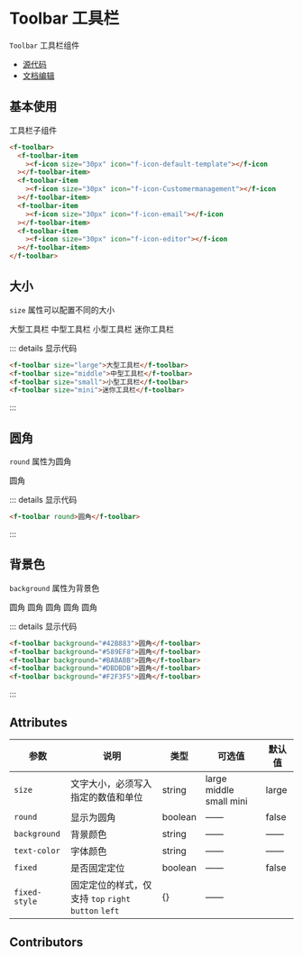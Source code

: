 # Toolbar 工具栏

`Toolbar` 工具栏组件

- [源代码](https://github.com/FightingDesign/fighting-design/tree/master/packages/fighting-components/toolbar)
- [文档编辑](https://github.com/FightingDesign/fighting-design/blob/master/docs/docs/components/toolbar.md)

## 基本使用

工具栏子组件

<f-toolbar>
<f-toolbar-item><f-icon size="30px" icon="f-icon-default-template"></f-icon></f-toolbar-item>
<f-toolbar-item><f-icon size="30px" icon="f-icon-Customermanagement"></f-icon></f-toolbar-item>
<f-toolbar-item><f-icon size="30px" icon="f-icon-email"></f-icon></f-toolbar-item>
<f-toolbar-item><f-icon size="30px" icon="f-icon-editor"></f-icon></f-toolbar-item>
</f-toolbar>

```html
<f-toolbar>
  <f-toolbar-item
    ><f-icon size="30px" icon="f-icon-default-template"></f-icon
  ></f-toolbar-item>
  <f-toolbar-item
    ><f-icon size="30px" icon="f-icon-Customermanagement"></f-icon
  ></f-toolbar-item>
  <f-toolbar-item
    ><f-icon size="30px" icon="f-icon-email"></f-icon
  ></f-toolbar-item>
  <f-toolbar-item
    ><f-icon size="30px" icon="f-icon-editor"></f-icon
  ></f-toolbar-item>
</f-toolbar>
```

## 大小

`size` 属性可以配置不同的大小

<f-toolbar size="large">大型工具栏</f-toolbar>
<f-toolbar size="middle">中型工具栏</f-toolbar>
<f-toolbar size="small">小型工具栏</f-toolbar>
<f-toolbar size="mini">迷你工具栏</f-toolbar>

::: details 显示代码

```html
<f-toolbar size="large">大型工具栏</f-toolbar>
<f-toolbar size="middle">中型工具栏</f-toolbar>
<f-toolbar size="small">小型工具栏</f-toolbar>
<f-toolbar size="mini">迷你工具栏</f-toolbar>
```

:::

## 圆角

`round` 属性为圆角

<f-toolbar round>圆角</f-toolbar>

::: details 显示代码

```html
<f-toolbar round>圆角</f-toolbar>
```

:::

## 背景色

`background` 属性为背景色

<f-toolbar background="#42B883">圆角</f-toolbar>
<f-toolbar background="#589EF8">圆角</f-toolbar>
<f-toolbar background="#BABABB">圆角</f-toolbar>
<f-toolbar background="#DBDBDB">圆角</f-toolbar>
<f-toolbar background="#F2F3F5">圆角</f-toolbar>

::: details 显示代码

```html
<f-toolbar background="#42B883">圆角</f-toolbar>
<f-toolbar background="#589EF8">圆角</f-toolbar>
<f-toolbar background="#BABABB">圆角</f-toolbar>
<f-toolbar background="#DBDBDB">圆角</f-toolbar>
<f-toolbar background="#F2F3F5">圆角</f-toolbar>
```

:::

## Attributes

| 参数          | 说明                                                 | 类型    | 可选值                  | 默认值 |
| ------------- | ---------------------------------------------------- | ------- | ----------------------- | ------ |
| `size`        | 文字大小，必须写入指定的数值和单位                   | string  | large middle small mini | large  |
| `round`       | 显示为圆角                                           | boolean | ——                      | false  |
| `background`  | 背景颜色                                             | string  | ——                      | ——     |
| `text-color`  | 字体颜色                                             | string  | ——                      | ——     |
| `fixed`       | 是否固定定位                                         | boolean | ——                      | false  |
| `fixed-style` | 固定定位的样式，仅支持 `top` `right` `button` `left` | {}      | ——                      |

## Contributors

<a href="https://github.com/Tyh2001" target="_blank">
  <f-avatar round src="https://avatars.githubusercontent.com/u/73180970?v=4" />
</a>

<a href="https://github.com/ECO-M" target="_blank">
  <f-avatar round src="https://avatars.githubusercontent.com/u/23503047?v=4" />
</a>

<style scoped>
.f-toolbar {
  margin: 10px 0;
}
</style>
